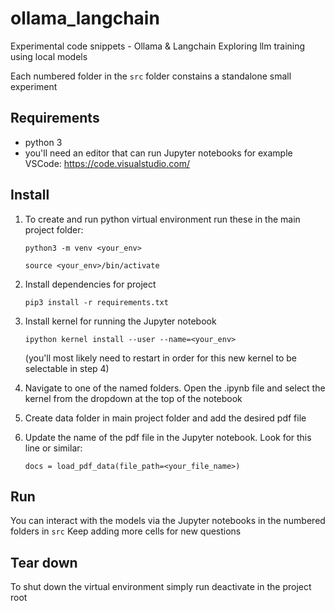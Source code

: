 # ollama_langchain
Experimental code snippets - Ollama &amp; Langchain
Exploring llm training using local models

Each numbered folder in the `src` folder constains a standalone small experiment

## Requirements

- python 3
- you'll need an editor that can run Jupyter notebooks for example VSCode: https://code.visualstudio.com/

## Install

1. To create and run python virtual environment run these in the main project folder:

    `python3 -m venv <your_env>`
  
    `source <your_env>/bin/activate`

2. Install dependencies for project

    `pip3 install -r requirements.txt`

3. Install kernel for running the Jupyter notebook

    `ipython kernel install --user --name=<your_env>`

    (you'll most likely need to restart in order for this new kernel to be selectable in step 4)

4. Navigate to one of the named folders.
  Open the .ipynb file and select the kernel from the dropdown at the top of the notebook

5. Create data folder in main project folder and add the desired pdf file

6. Update the name of the pdf file in the Jupyter notebook. Look for this line or similar:
  
    `docs = load_pdf_data(file_path=<your_file_name>)`

## Run

You can interact with the models via the Jupyter notebooks in the numbered folders in `src`
Keep adding more cells for new questions

## Tear down

To shut down the virtual environment simply run deactivate in the project root

